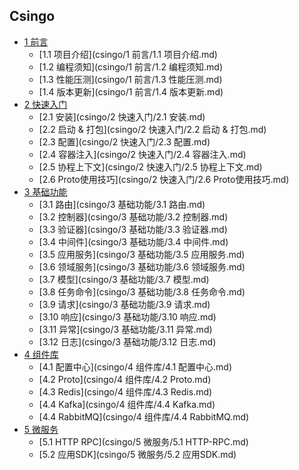 ## Csingo

- [1 前言]()
    - [1.1 项目介绍](csingo/1 前言/1.1 项目介绍.md)
    - [1.2 编程须知](csingo/1 前言/1.2 编程须知.md)
    - [1.3 性能压测](csingo/1 前言/1.3 性能压测.md)
    - [1.4 版本更新](csingo/1 前言/1.4 版本更新.md)
- [2 快速入门]()
    - [2.1 安装](csingo/2 快速入门/2.1 安装.md)
    - [2.2 启动 & 打包](csingo/2 快速入门/2.2 启动 & 打包.md)
    - [2.3 配置](csingo/2 快速入门/2.3 配置.md)
    - [2.4 容器注入](csingo/2 快速入门/2.4 容器注入.md)
    - [2.5 协程上下文](csingo/2 快速入门/2.5 协程上下文.md)
    - [2.6 Proto使用技巧](csingo/2 快速入门/2.6 Proto使用技巧.md)
- [3 基础功能]()
    - [3.1 路由](csingo/3 基础功能/3.1 路由.md)
    - [3.2 控制器](csingo/3 基础功能/3.2 控制器.md)
    - [3.3 验证器](csingo/3 基础功能/3.3 验证器.md)
    - [3.4 中间件](csingo/3 基础功能/3.4 中间件.md)
    - [3.5 应用服务](csingo/3 基础功能/3.5 应用服务.md)
    - [3.6 领域服务](csingo/3 基础功能/3.6 领域服务.md)
    - [3.7 模型](csingo/3 基础功能/3.7 模型.md)
    - [3.8 任务命令](csingo/3 基础功能/3.8 任务命令.md)
    - [3.9 请求](csingo/3 基础功能/3.9 请求.md)
    - [3.10 响应](csingo/3 基础功能/3.10 响应.md)
    - [3.11 异常](csingo/3 基础功能/3.11 异常.md)
    - [3.12 日志](csingo/3 基础功能/3.12 日志.md)
- [4 组件库]()
    - [4.1 配置中心](csingo/4 组件库/4.1 配置中心.md)
    - [4.2 Proto](csingo/4 组件库/4.2 Proto.md)
    - [4.3 Redis](csingo/4 组件库/4.3 Redis.md)
    - [4.4 Kafka](csingo/4 组件库/4.4 Kafka.md)
    - [4.4 RabbitMQ](csingo/4 组件库/4.4 RabbitMQ.md)
- [5 微服务]()
    - [5.1 HTTP RPC](csingo/5 微服务/5.1 HTTP-RPC.md)
    - [5.2 应用SDK](csingo/5 微服务/5.2 应用SDK.md)